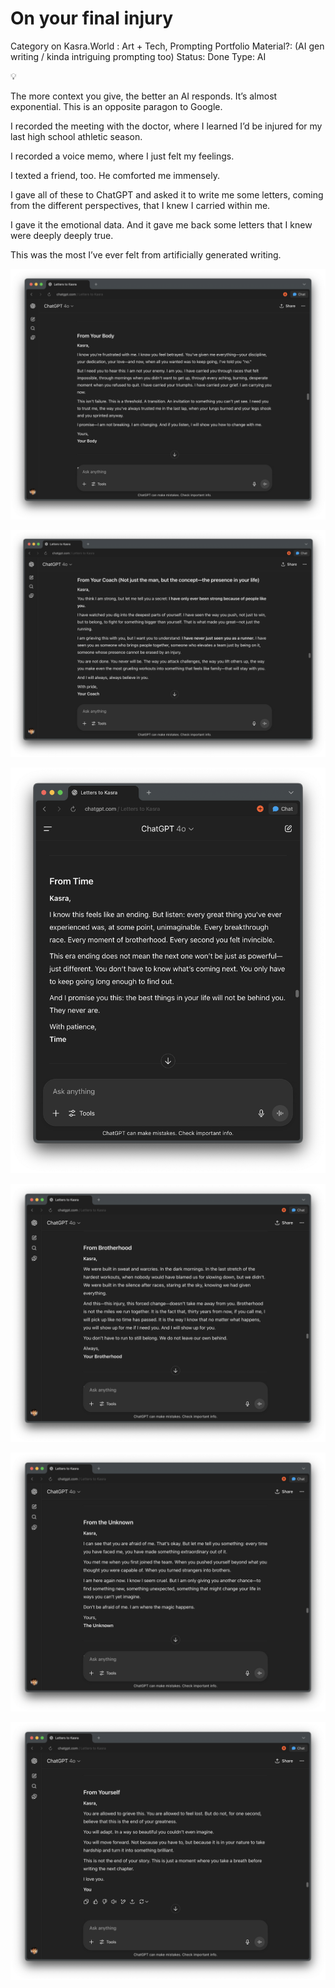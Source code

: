 # On your final injury

Category on Kasra.World : Art + Tech, Prompting
Portfolio Material?: (AI gen writing / kinda intriguing prompting too)
Status: Done
Type: AI

<aside>
💡

The more context you give, the better an AI responds. It’s almost exponential. This is an opposite paragon to Google.

</aside>

I recorded the meeting with the doctor, where I learned I’d be injured for my last high school athletic season.

I recorded a voice memo, where I just felt my feelings.

I texted a friend, too. He comforted me immensely.

I gave all of these to ChatGPT and asked it to write me some letters, coming from the different perspectives, that I knew I carried within me.

I gave it the emotional data. And it gave me back some letters that I knew were deeply deeply true.

This was the most I’ve ever felt from artificially generated writing. 

![image.png](Archive/Portfolio/On%20your%20final%20injury%202220182ec9e480b89e8ff9caf64f5ba0/image.png)

![image.png](Archive/Portfolio/On%20your%20final%20injury%202220182ec9e480b89e8ff9caf64f5ba0/image%201.png)

![image.png](Archive/Portfolio/On%20your%20final%20injury%202220182ec9e480b89e8ff9caf64f5ba0/image%202.png)

![image.png](Archive/Portfolio/On%20your%20final%20injury%202220182ec9e480b89e8ff9caf64f5ba0/image%203.png)

![image.png](Archive/Portfolio/On%20your%20final%20injury%202220182ec9e480b89e8ff9caf64f5ba0/image%204.png)

![image.png](Archive/Portfolio/On%20your%20final%20injury%202220182ec9e480b89e8ff9caf64f5ba0/image%205.png)